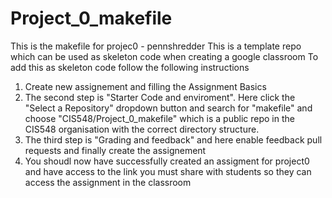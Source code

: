 # Project_0_makefile

This is the makefile for projec0 - pennshredder
This is a template repo which can be used as skeleton code when creating a google classroom 
To add this as skeleton code follow the following instructions
1. Create new assignement and filling the Assignment Basics
2. The second step is "Starter Code and enviroment". Here click the "Select a Repository" dropdown button and search for "makefile" and choose "CIS548/Project_0_makefile" 
which is a public repo in the CIS548 organisation with the correct directory structure.
3. The third step is "Grading and feedback" and here enable feedback pull requests and finally create the assignement
4. You shoudl now have successfully created an assigment for project0 and have access to the link you must share with students so they can access the assignment in the classroom
